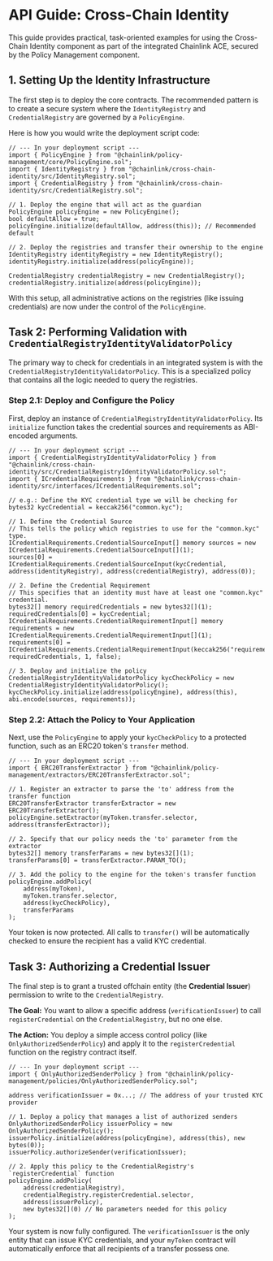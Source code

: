 # API Guide: Cross-Chain Identity

This guide provides practical, task-oriented examples for using the Cross-Chain Identity component as part of the integrated Chainlink ACE, secured by the Policy Management component.

## 1. Setting Up the Identity Infrastructure

The first step is to deploy the core contracts. The recommended pattern is to create a secure system where the `IdentityRegistry` and `CredentialRegistry` are governed by a `PolicyEngine`.

Here is how you would write the deployment script code:

```solidity
// --- In your deployment script ---
import { PolicyEngine } from "@chainlink/policy-management/core/PolicyEngine.sol";
import { IdentityRegistry } from "@chainlink/cross-chain-identity/src/IdentityRegistry.sol";
import { CredentialRegistry } from "@chainlink/cross-chain-identity/src/CredentialRegistry.sol";

// 1. Deploy the engine that will act as the guardian
PolicyEngine policyEngine = new PolicyEngine();
bool defaultAllow = true;
policyEngine.initialize(defaultAllow, address(this)); // Recommended default

// 2. Deploy the registries and transfer their ownership to the engine
IdentityRegistry identityRegistry = new IdentityRegistry();
identityRegistry.initialize(address(policyEngine));

CredentialRegistry credentialRegistry = new CredentialRegistry();
credentialRegistry.initialize(address(policyEngine));
```

With this setup, all administrative actions on the registries (like issuing credentials) are now under the control of the `PolicyEngine`.

## Task 2: Performing Validation with `CredentialRegistryIdentityValidatorPolicy`

The primary way to check for credentials in an integrated system is with the `CredentialRegistryIdentityValidatorPolicy`. This is a specialized policy that contains all the logic needed to query the registries.

### Step 2.1: Deploy and Configure the Policy

First, deploy an instance of `CredentialRegistryIdentityValidatorPolicy`. Its `initialize` function takes the credential sources and requirements as ABI-encoded arguments.

```solidity
// --- In your deployment script ---
import { CredentialRegistryIdentityValidatorPolicy } from "@chainlink/cross-chain-identity/src/CredentialRegistryIdentityValidatorPolicy.sol";
import { ICredentialRequirements } from "@chainlink/cross-chain-identity/src/interfaces/ICredentialRequirements.sol";

// e.g.: Define the KYC credential type we will be checking for
bytes32 kycCredential = keccak256("common.kyc");

// 1. Define the Credential Source
// This tells the policy which registries to use for the "common.kyc" type.
ICredentialRequirements.CredentialSourceInput[] memory sources = new ICredentialRequirements.CredentialSourceInput[](1);
sources[0] = ICredentialRequirements.CredentialSourceInput(kycCredential, address(identityRegistry), address(credentialRegistry), address(0));

// 2. Define the Credential Requirement
// This specifies that an identity must have at least one "common.kyc" credential.
bytes32[] memory requiredCredentials = new bytes32[](1);
requiredCredentials[0] = kycCredential;
ICredentialRequirements.CredentialRequirementInput[] memory requirements = new ICredentialRequirements.CredentialRequirementInput[](1);
requirements[0] = ICredentialRequirements.CredentialRequirementInput(keccak256("requirement.KYC"), requiredCredentials, 1, false);

// 3. Deploy and initialize the policy
CredentialRegistryIdentityValidatorPolicy kycCheckPolicy = new CredentialRegistryIdentityValidatorPolicy();
kycCheckPolicy.initialize(address(policyEngine), address(this), abi.encode(sources, requirements));
```

### Step 2.2: Attach the Policy to Your Application

Next, use the `PolicyEngine` to apply your `kycCheckPolicy` to a protected function, such as an ERC20 token's `transfer` method.

```solidity
// --- In your deployment script ---
import { ERC20TransferExtractor } from "@chainlink/policy-management/extractors/ERC20TransferExtractor.sol";

// 1. Register an extractor to parse the 'to' address from the transfer function
ERC20TransferExtractor transferExtractor = new ERC20TransferExtractor();
policyEngine.setExtractor(myToken.transfer.selector, address(transferExtractor));

// 2. Specify that our policy needs the 'to' parameter from the extractor
bytes32[] memory transferParams = new bytes32[](1);
transferParams[0] = transferExtractor.PARAM_TO();

// 3. Add the policy to the engine for the token's transfer function
policyEngine.addPolicy(
    address(myToken),
    myToken.transfer.selector,
    address(kycCheckPolicy),
    transferParams
);
```

Your token is now protected. All calls to `transfer()` will be automatically checked to ensure the recipient has a valid KYC credential.

## Task 3: Authorizing a Credential Issuer

The final step is to grant a trusted offchain entity (the **Credential Issuer**) permission to write to the `CredentialRegistry`.

**The Goal:** You want to allow a specific address (`verificationIssuer`) to call `registerCredential` on the `CredentialRegistry`, but no one else.

**The Action:** You deploy a simple access control policy (like `OnlyAuthorizedSenderPolicy`) and apply it to the `registerCredential` function on the registry contract itself.

```solidity
// --- In your deployment script ---
import { OnlyAuthorizedSenderPolicy } from "@chainlink/policy-management/policies/OnlyAuthorizedSenderPolicy.sol";

address verificationIssuer = 0x...; // The address of your trusted KYC provider

// 1. Deploy a policy that manages a list of authorized senders
OnlyAuthorizedSenderPolicy issuerPolicy = new OnlyAuthorizedSenderPolicy();
issuerPolicy.initialize(address(policyEngine), address(this), new bytes(0));
issuerPolicy.authorizeSender(verificationIssuer);

// 2. Apply this policy to the CredentialRegistry's `registerCredential` function
policyEngine.addPolicy(
    address(credentialRegistry),
    credentialRegistry.registerCredential.selector,
    address(issuerPolicy),
    new bytes32[](0) // No parameters needed for this policy
);
```

Your system is now fully configured. The `verificationIssuer` is the only entity that can issue KYC credentials, and your `myToken` contract will automatically enforce that all recipients of a transfer possess one.
